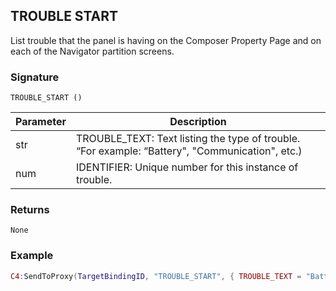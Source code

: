 ## TROUBLE START

List trouble that the panel is having on the Composer Property Page and on each of the Navigator partition screens.  


### Signature

`TROUBLE_START ()`


| Parameter | Description |
| --- | --- |
| str | TROUBLE\_TEXT: Text listing the type of trouble. “For example: “Battery", "Communication", etc.)  |
| num | IDENTIFIER:  Unique number for this instance of trouble. | \_ 

### Returns

`None`


### Example

```lua
C4:SendToProxy(TargetBindingID, "TROUBLE_START", { TROUBLE_TEXT = "Battery", IDENTIFIER = 10 }, "NOTIFY")
```

